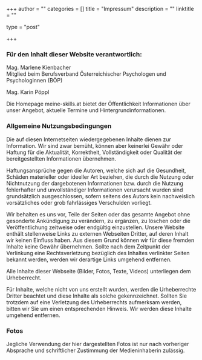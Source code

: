 +++
author = ""
categories = []
title = "Impressum"
description = ""
linktitle = ""
 
type = "post"

+++

### Für den Inhalt dieser Website verantwortlich:

Mag. Marlene Kienbacher<br/>
Mitglied beim Berufsverband Österreichischer Psychologen und Psychologinnen (BÖP)


Mag. Karin Pöppl



Die Homepage meine-skills.at bietet der Öffentlichkeit Informationen über unser Angebot, aktuelle Termine und Hintergrundinformationen.

### Allgemeine Nutzungsbedingungen
Die auf diesen Internetseiten wiedergegebenen Inhalte dienen zur Information. Wir sind zwar bemüht, können aber keinerlei Gewähr oder Haftung für die Aktualität, Korrektheit, Vollständigkeit oder Qualität der bereitgestellten Informationen übernehmen. 

Haftungsansprüche gegen die Autoren, welche sich auf die Gesundheit, Schäden materieller oder ideeller Art beziehen, die durch die Nutzung oder Nichtnutzung der dargebotenen Informationen bzw. durch die Nutzung fehlerhafter und unvollständiger Informationen verursacht wurden sind grundsätzlich ausgeschlossen, sofern seitens des Autors kein nachweislich vorsätzliches oder grob fahrlässiges Verschulden vorliegt.

Wir behalten es uns vor, Teile der Seiten oder das gesamte Angebot ohne gesonderte Ankündigung zu verändern, zu ergänzen, zu löschen oder die Veröffentlichung zeitweise oder endgültig einzustellen.
Unsere Website enthält stellenweise Links zu externen Webseiten Dritter, auf deren Inhalt wir keinen Einfluss haben. Aus diesem Grund können wir für diese fremden Inhalte keine Gewähr übernehmen. Sollte nach dem Zeitpunkt der Verlinkung eine Rechtsverletzung bezüglich des Inhaltes verlinkter Seiten bekannt werden, werden wir derartige Links umgehend entfernen. 

Alle Inhalte dieser Webseite (Bilder, Fotos, Texte, Videos) unterliegen dem Urheberrecht.

Für Inhalte, welche nicht von uns erstellt wurden, werden die Urheberrechte Dritter beachtet und diese Inhalte als solche gekennzeichnet. Sollten Sie trotzdem auf eine Verletzung des Urheberrechts aufmerksam werden, bitten wir Sie um einen entsprechenden Hinweis. Wir werden diese Inhalte umgehend entfernen.

### Fotos

Jegliche Verwendung der hier dargestellten Fotos ist nur nach vorheriger Absprache und schriftlicher Zustimmung der Medieninhaberin zulässig.


